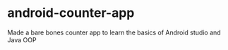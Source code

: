 # android-counter-app
Made a bare bones counter app to learn the basics of Android studio and Java OOP
